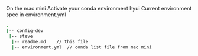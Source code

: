 On the mac mini
Activate your conda environment hyui
Current environment spec in environment.yml

```sh
.
|-- config-dev
 |-- steve
  |-- readme.md    // this file
  |-- environment.yml  // conda list file from mac mini
```
